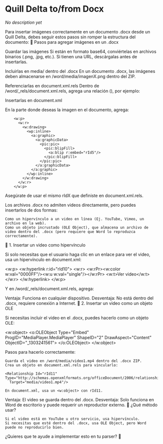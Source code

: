 # Quill Delta to/from Docx

_No description yet_

Para insertar imágenes correctamente en un documento .docx desde un Quill Delta, debes seguir estos pasos sin romper la estructura del documento:
📌 Pasos para agregar imágenes en un .docx

Guardar las imágenes
    Si están en formato base64, conviértelas en archivos binarios (.png, .jpg, etc.).
    Si tienen una URL, descárgalas antes de insertarlas.

Incluirlas en media/ dentro del .docx
    En un documento .docx, las imágenes deben almacenarse en /word/media/imagenX.png dentro del ZIP.

Referenciarlas en document.xml.rels
    Dentro de /word/_rels/document.xml.rels, agrega una relación (<Relationship>), por ejemplo:

<Relationship Id="rId5" Type="http://schemas.openxmlformats.org/officeDocument/2006/relationships/image" Target="media/imagen1.png"/>
Insertarlas en document.xml

En la parte donde deseas la imagen en el documento, agrega:

        <w:p>
          <w:r>
            <w:drawing>
              <wp:inline>
                <a:graphic>
                  <a:graphicData>
                    <pic:pic>
                      <pic:blipFill>
                        <a:blip r:embed="rId5"/>
                      </pic:blipFill>
                    </pic:pic>
                  </a:graphicData>
                </a:graphic>
              </wp:inline>
            </w:drawing>
          </w:r>
        </w:p>

Asegúrate de usar el mismo rIdX que definiste en document.xml.rels.

Los archivos .docx no admiten videos directamente, pero puedes insertarlos de dos formas:

    Como un hipervínculo a un video en línea (Ej. YouTube, Vimeo, un archivo en la web).
    Como un objeto incrustado (OLE Object), que almacena un archivo de video dentro del .docx (pero requiere que Word lo reproduzca correctamente).

📌 1. Insertar un video como hipervínculo

Si solo necesitas que el usuario haga clic en un enlace para ver el video, usa un hipervínculo en document.xml:

<w:p>
  <w:hyperlink r:id="rId10">
    <w:r>
      <w:rPr><w:color w:val="0000FF"/><w:u w:val="single"/></w:rPr>
      <w:t>Ver video</w:t>
    </w:r>
  </w:hyperlink>
</w:p>

Y en /word/_rels/document.xml.rels, agrega:

<Relationship Id="rId10" Type="http://schemas.openxmlformats.org/officeDocument/2006/relationships/hyperlink"
  Target="https://www.youtube.com/watch?v=EXAMPLE" TargetMode="External"/>

Ventaja: Funciona en cualquier dispositivo.
Desventaja: No está dentro del .docx, requiere conexión a Internet.
📌 2. Insertar un video como un objeto OLE

Si necesitas incluir el video en el .docx, puedes hacerlo como un objeto OLE:

<w:object>
  <o:OLEObject Type="Embed" ProgID="MediaPlayer.MediaPlayer"
    ShapeID="2" DrawAspect="Content" ObjectID="_1303241561">
  </o:OLEObject>
</w:object>

Pasos para hacerlo correctamente:

    Guarda el video en /word/media/video1.mp4 dentro del .docx ZIP.
    Crea un objeto en document.xml.rels para vincularlo:

    <Relationship Id="rId11" Type="http://schemas.openxmlformats.org/officeDocument/2006/relationships/media"
      Target="media/video1.mp4"/>

    En document.xml, usa un <w:object> con rId11.

Ventaja: El video se guarda dentro del .docx.
Desventaja: Solo funciona en Word de escritorio y puede requerir un reproductor externo.
📌 ¿Qué método usar?

    Si el video está en YouTube u otro servicio, usa hipervínculo.
    Si necesitas que esté dentro del .docx, usa OLE Object, pero Word puede no reproducirlo bien.

¿Quieres que te ayude a implementar esto en tu parser? 🚀
